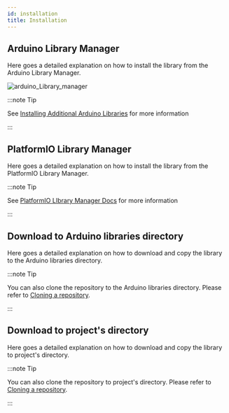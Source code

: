 ```yaml
---
id: installation
title: Installation
---
```




## Arduino Library Manager

Here goes a detailed explanation on how to install the library from the Arduino Library Manager.

![arduino_Library_manager](img/arduino_Library_manager.gif)

:::note Tip

See [Installing Additional Arduino Libraries](https://www.arduino.cc/en/Guide/Libraries) for more information

:::

## PlatformIO Library Manager

Here goes a detailed explanation on how to install the library from the PlatformIO Library Manager.

:::note Tip

See [PlatformIO LIbrary Manager Docs](https://docs.platformio.org/en/latest/librarymanager/) for more information

:::

## Download to Arduino libraries directory

Here goes a detailed explanation on how to download and copy the library to the Arduino libraries directory.

:::note Tip

You can also clone the repository to the Arduino libraries directory. Please refer to [Cloning a repository](https://help.github.com/en/github/creating-cloning-and-archiving-repositories/cloning-a-repository).

:::

## Download to project's directory

Here goes a detailed explanation on how to download and copy the library to project's directory.

:::note Tip

You can also clone the repository to project's directory. Please refer to [Cloning a repository](https://help.github.com/en/github/creating-cloning-and-archiving-repositories/cloning-a-repository).

:::